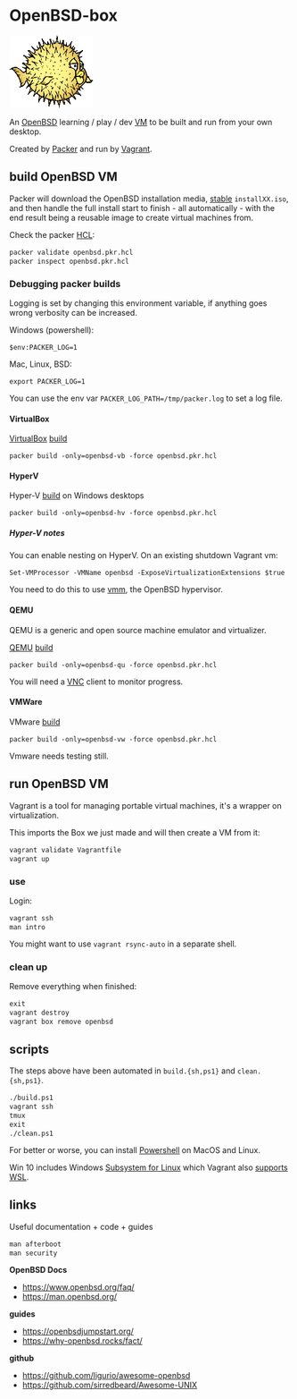 # OpenBSD-box

![alt text](docs/puf150X129.gif "Puffy")

An [OpenBSD](https://www.openbsd.org/) learning / play / dev [VM](https://en.wikipedia.org/wiki/Virtual_machine) to be built and run from your own desktop.

Created by [Packer](https://www.packer.io/) and run by [Vagrant](https://www.vagrantup.com/).

## build OpenBSD VM

Packer will download the OpenBSD installation media, [stable](https://www.openbsd.org/stable.html) `installXX.iso`, and then handle the full install start to finish - all automatically - with the end result being a reusable image to create virtual machines from.

Check the packer [HCL](https://github.com/hashicorp/hcl):

```shell
packer validate openbsd.pkr.hcl
packer inspect openbsd.pkr.hcl
```

### Debugging packer builds

Logging is set by changing this environment variable, if anything goes wrong verbosity can be increased.

Windows (powershell):

```shell
$env:PACKER_LOG=1
```

Mac, Linux, BSD:

```shell
export PACKER_LOG=1
```

You can use the env var `PACKER_LOG_PATH=/tmp/packer.log` to set a log file.

#### VirtualBox

[VirtualBox](https://www.virtualbox.org/) [build](https://www.packer.io/docs/builders/virtualbox)

```shell
packer build -only=openbsd-vb -force openbsd.pkr.hcl
```

#### HyperV

Hyper-V [build](https://www.packer.io/docs/builders/hyperv) on Windows desktops

```shell
packer build -only=openbsd-hv -force openbsd.pkr.hcl
```

##### Hyper-V notes

You can enable nesting on HyperV. On an existing shutdown Vagrant vm:

```shell
Set-VMProcessor -VMName openbsd -ExposeVirtualizationExtensions $true
```

You need to do this to use [vmm](https://www.openbsd.org/faq/faq16.html), the OpenBSD hypervisor.

#### QEMU

QEMU is a generic and open source machine emulator and virtualizer.

[QEMU](https://www.qemu.org/) [build](https://www.packer.io/docs/builders/qemu)

```shell
packer build -only=openbsd-qu -force openbsd.pkr.hcl
```

You will need a [VNC](https://en.wikipedia.org/wiki/Virtual_Network_Computing) client to monitor progress.

#### VMWare

VMware [build](https://www.packer.io/docs/builders/vmware)

```shell
packer build -only=openbsd-vw -force openbsd.pkr.hcl
```

Vmware needs testing still.

## run OpenBSD VM

Vagrant is a tool for managing portable virtual machines, it's a wrapper on virtualization.

This imports the Box we just made and will then create a VM from it:

```shell
vagrant validate Vagrantfile
vagrant up
```

### use

Login:

```shell
vagrant ssh
man intro
```

You might want to use `vagrant rsync-auto` in a separate shell.

### clean up

Remove everything when finished:

```shell
exit
vagrant destroy
vagrant box remove openbsd
```

## scripts

The steps above have been automated in `build.{sh,ps1}` and `clean.{sh,ps1}`.

```shell
./build.ps1
vagrant ssh
tmux
exit
./clean.ps1
```

For better or worse, you can install [Powershell](https://docs.microsoft.com/en-us/powershell/scripting/install/installing-powershell) on MacOS and Linux.

Win 10 includes Windows [Subsystem for Linux](https://docs.microsoft.com/en-us/windows/wsl/) which Vagrant also [supports WSL](https://www.vagrantup.com/docs/other/wsl).

## links

Useful documentation + code + guides

```shell
man afterboot
man security
```

**OpenBSD Docs**
* https://www.openbsd.org/faq/
* https://man.openbsd.org/

**guides**
* https://openbsdjumpstart.org/
* https://why-openbsd.rocks/fact/

**github**
* https://github.com/ligurio/awesome-openbsd
* https://github.com/sirredbeard/Awesome-UNIX
